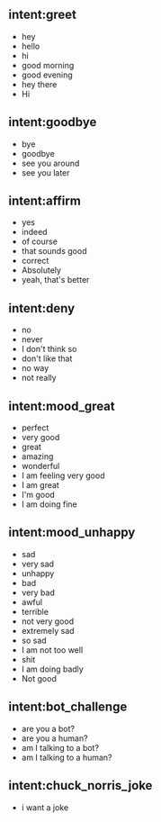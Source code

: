 ## intent:greet
- hey
- hello
- hi
- good morning
- good evening
- hey there
- Hi

## intent:goodbye
- bye
- goodbye
- see you around
- see you later

## intent:affirm
- yes
- indeed
- of course
- that sounds good
- correct
- Absolutely
- yeah, that's better

## intent:deny
- no
- never
- I don't think so
- don't like that
- no way
- not really

## intent:mood_great
- perfect
- very good
- great
- amazing
- wonderful
- I am feeling very good
- I am great
- I'm good
- I am doing fine

## intent:mood_unhappy
- sad
- very sad
- unhappy
- bad
- very bad
- awful
- terrible
- not very good
- extremely sad
- so sad
- I am not too well
- shit
- I am doing badly
- Not good

## intent:bot_challenge
- are you a bot?
- are you a human?
- am I talking to a bot?
- am I talking to a human?

## intent:chuck_norris_joke
- i want a joke
